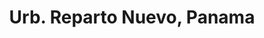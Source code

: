 ---
title: Urb. Reparto Nuevo, Panama
url: /urb-reparto-nuevo-panama/
latitude: 9.021
longitude: -79.478
---